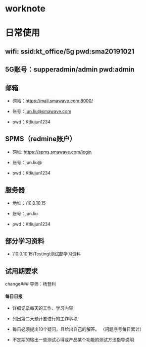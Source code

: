 # worknote


# 日常使用

## wifi: ssid:kt_office/5g   pwd:sma20191021

## 5G账号：supperadmin/admin pwd:admin

## 邮箱

- 网站：https://mail.smawave.com:8000/

- 账号：jun.liu@smawave.com

- pwd：Ktliujun1234

## SPMS（redmine账户）

- 网址: https://spms.smawave.com/login

- 账号：jun.liu@

- pwd：Ktliujun1234

## 服务器

- 地址：\\10.0.10.15 

- 账号：jun.liu

- pwd：Ktliujun1234

## 部分学习资料

- \\10.0.10.15\Testing\测试部学习资料

## 试用期要求

change### 导师：杨登利

#### 每日日报

- 详细记录每天的工作、学习内容

- 列出第二天预计要进行的工作事项

- 每日必须提出10个疑问，且给出自己的解答。 （问题序号每日累计）

- 不定期的输出一些测试心得或产品某个功能的测试方法指导说明